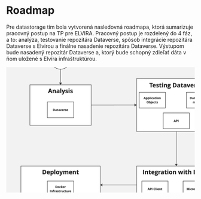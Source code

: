 # Roadmap

Pre datastorage tím bola vytvorená nasledovná roadmapa, ktorá sumarizuje pracovný postup na TP pre ELVIRA.
Pracovný postup je rozdelený do 4 fáz, a to: analýza, testovanie repozitára Dataverse, spôsob integrácie repozitára Dataverse s Elvirou a finálne nasadenie repozitára Dataverse.
Výstupom bude nasadený repozitár Dataverse a, ktorý bude schopný zdieľať dáta v ňom uložené s Elvíra infraštruktúrou.

![Roadmap diagram showing the four phases: Analysis, Testing Dataverse, Integration with ELVIRA, and Deployment](/img/data_doc/TP-Roadmap.jpg)